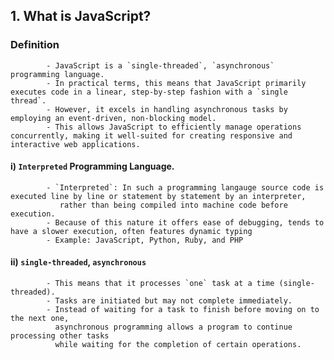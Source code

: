 ## 1. What is JavaScript?

### Definition

            - JavaScript is a `single-threaded`, `asynchronous` programming language.
            - In practical terms, this means that JavaScript primarily executes code in a linear, step-by-step fashion with a `single thread`.
            - However, it excels in handling asynchronous tasks by employing an event-driven, non-blocking model.
            - This allows JavaScript to efficiently manage operations concurrently, making it well-suited for creating responsive and interactive web applications.

#### i) `Interpreted` Programming Language.

            - `Interpreted`: In such a programming langauge source code is  executed line by line or statement by statement by an interpreter, 
               rather than being compiled into machine code before execution.
            - Because of this nature it offers ease of debugging, tends to have a slower execution, often features dynamic typing
            - Example: JavaScript, Python, Ruby, and PHP

#### ii) `single-threaded`, `asynchronous`

            - This means that it processes `one` task at a time (single-threaded).
            - Tasks are initiated but may not complete immediately.
            - Instead of waiting for a task to finish before moving on to the next one, 
              asynchronous programming allows a program to continue processing other tasks 
              while waiting for the completion of certain operations.
